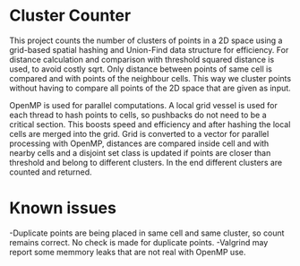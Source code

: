 # Cluster Counter

This project counts the number of clusters of points in a 2D space using a grid-based spatial hashing and Union-Find data structure for efficiency.
For distance calculation and comparison with threshold squared distance is used, to avoid costly sqrt. Only distance between points of same cell is
compared and with points of the neighbour cells. This way we cluster points without having to compare all points of the 2D space that are given as
input.

OpenMP is used for parallel computations. A local grid vessel is used for each thread to hash points to cells, so pushbacks do not need to be a critical
section. This boosts speed and efficiency and after hashing the local cells are merged into the grid. Grid is converted to a vector for parallel processing
with OpenMP, distances are compared inside cell and with nearby cells and a disjoint set class is updated if points are closer than threshold and belong
to different clusters. In the end different clusters are counted and returned.

# Known issues

-Duplicate points are being placed in same cell and same cluster, so count remains correct. No check is made for duplicate points.
-Valgrind may report some memmory leaks that are not real with OpenMP use.
